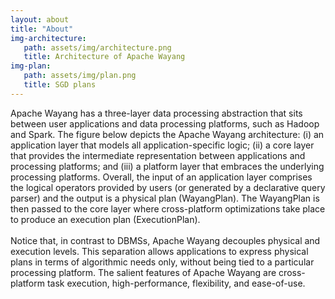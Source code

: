 ```yaml
---
layout: about
title: "About"
img-architecture:
   path: assets/img/architecture.png
   title: Architecture of Apache Wayang
img-plan:
   path: assets/img/plan.png
   title: SGD plans
---
```


Apache Wayang has a three-layer data processing abstraction that sits between user applications and data processing platforms, such as Hadoop and Spark. The figure below depicts the Apache Wayang architecture: (i) an application layer that models all application-specific logic; (ii) a core layer that provides the intermediate representation between applications and processing platforms; and (iii) a platform layer that embraces the underlying processing platforms. Overall, the input of an application layer comprises the logical operators provided by users (or generated by a declarative query parser) and the output is a physical plan (WayangPlan). The WayangPlan is then passed to the core layer where cross-platform optimizations take place to produce an execution plan (ExecutionPlan).<br><br> Notice that, in contrast to DBMSs, Apache Wayang decouples physical and execution levels. This separation allows applications to express physical plans in terms of algorithmic needs only, without being tied to a particular processing platform. The salient features of Apache Wayang are cross-platform task execution, high-performance, flexibility, and ease-of-use.





